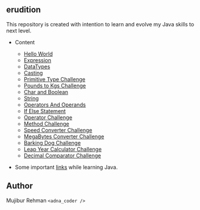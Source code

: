 erudition
--

This repository is created with intention to learn and evolve my Java skills to next level.

- Content    
    - [Hello World](https://github.com/mujib2953/erudition/tree/master/src/com/learning/Days001)
    - [Expression](https://github.com/mujib2953/erudition/tree/master/src/com/learning/Days002)
    - [DataTypes](https://github.com/mujib2953/erudition/tree/master/src/com/learning/Days003)
    - [Casting](https://github.com/mujib2953/erudition/tree/master/src/com/learning/Days004)
    - [Primitive Type Challenge](https://github.com/mujib2953/erudition/tree/master/src/com/learning/Days005)
    - [Pounds to Kgs Challenge](https://github.com/mujib2953/erudition/tree/master/src/com/learning/Days006)
    - [Char and Boolean](https://github.com/mujib2953/erudition/tree/master/src/com/learning/Days007)
    - [String](https://github.com/mujib2953/erudition/tree/master/src/com/learning/Days008)
    - [Operators And Operands](https://github.com/mujib2953/erudition/tree/master/src/com/learning/Days009)
    - [If Else Statement](https://github.com/mujib2953/erudition/tree/master/src/com/learning/Days010)
    - [Operator Challenge](https://github.com/mujib2953/erudition/tree/master/src/com/learning/Days011)
    - [Method Challenge](https://github.com/mujib2953/erudition/tree/master/src/com/learning/Days012)
    - [Speed Converter Challenge](https://github.com/mujib2953/erudition/tree/master/src/com/learning/Days013)
    - [MegaBytes Converter Challenge](https://github.com/mujib2953/erudition/tree/master/src/com/learning/Days014)
    - [Barking Dog Challenge](https://github.com/mujib2953/erudition/tree/master/src/com/learning/Days015)
    - [Leap Year Calculator Challenge](https://github.com/mujib2953/erudition/tree/master/src/com/learning/Days016)
    - [Decimal Comparator Challenge](https://github.com/mujib2953/erudition/tree/master/src/com/learning/Days017)
    
- Some important [links](https://github.com/mujib2953/erudition/tree/master/src/com/learning/Links) while learning Java.
    
Author
-
Mujibur Rehman `<adna_coder />` 
